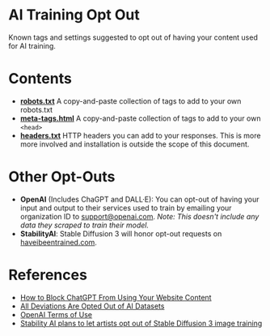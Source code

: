 # AI Training Opt Out
Known tags and settings suggested to opt out of having your content used for AI training.

# Contents

* [**robots.txt**](/robots.txt) A copy-and-paste collection of tags to add to your own robots.txt
* [**meta-tags.html**](/meta-tags.html) A copy-and-paste collection of tags to add to your own `<head>`
* [**headers.txt**](/headers.txt) HTTP headers you can add to your responses. This is more more involved and installation is outside the scope of this document.


# Other Opt-Outs

* **OpenAI** (Includes ChaGPT and DALL·E): You can opt-out of having your input and output to their services used to train by emailing your organization ID to [support@openai.com](mailto:support@openai.com). *Note: This doesn't include any data they scraped to train their model.*
* **StabilityAI**: Stable Diffusion 3 will honor opt-out requests on [haveibeentrained.com](https://haveibeentrained.com/).

# References

* [How to Block ChatGPT From Using Your Website Content](https://www.searchenginejournal.com/how-to-block-chatgpt-from-using-your-website-content/478384/)
* [All Deviations Are Opted Out of AI Datasets](https://www.deviantart.com/team/journal/UPDATE-All-Deviations-Are-Opted-Out-of-AI-Datasets-934500371)
* [OpenAI Terms of Use](https://openai.com/terms/)
* [Stability AI plans to let artists opt out of Stable Diffusion 3 image training](https://arstechnica.com/information-technology/2022/12/stability-ai-plans-to-let-artists-opt-out-of-stable-diffusion-3-image-training/)

